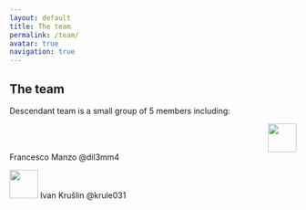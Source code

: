 ```yaml
---
layout: default
title: The team
permalink: /team/
avatar: true
navigation: true
---
```


## The team


Descendant team is a small group of 5 members including:


<div style="text-align: right"> <img src="https://i.ibb.co/CVNtSYp/dil3mm4.jpg" style="width:50px !important; height:50px !important;"/> </div> Francesco Manzo  @dil3mm4


 <img src="https://i.ibb.co/sgctdnV/krule.jpg" style="width:50px !important; height:50px !important;"/> Ivan Krušlin @krule031




